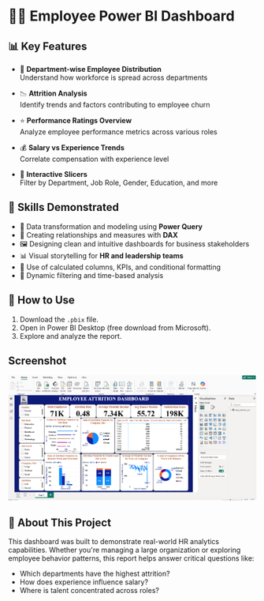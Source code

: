 # 👨‍💼 Employee Power BI Dashboard

## 📊 Key Features

- 🏢 **Department-wise Employee Distribution**  
  Understand how workforce is spread across departments

- 📉 **Attrition Analysis**  
  Identify trends and factors contributing to employee churn

- ⭐ **Performance Ratings Overview**  
  Analyze employee performance metrics across various roles

- 💰 **Salary vs Experience Trends**  
  Correlate compensation with experience level

- 🎯 **Interactive Slicers**  
  Filter by Department, Job Role, Gender, Education, and more


## 🧠 Skills Demonstrated

- 🔧 Data transformation and modeling using **Power Query**
- 📐 Creating relationships and measures with **DAX**
- 🖼️ Designing clean and intuitive dashboards for business stakeholders
- 📊 Visual storytelling for **HR and leadership teams**
- 🧩 Use of calculated columns, KPIs, and conditional formatting
- 🔁 Dynamic filtering and time-based analysis


## 📝 How to Use
1. Download the `.pbix` file.
2. Open in Power BI Desktop (free download from Microsoft).
3. Explore and analyze the report.

## Screenshot
![Dashboard Preview](preview.png)


## 🎯 About This Project

This dashboard was built to demonstrate real-world HR analytics capabilities. Whether you're managing a large organization or exploring employee behavior patterns, this report helps answer critical questions like:
- Which departments have the highest attrition?
- How does experience influence salary?
- Where is talent concentrated across roles?




